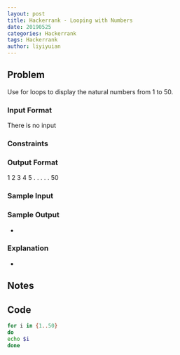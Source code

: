 ```yaml
---
layout: post
title: Hackerrank - Looping with Numbers 
date: 20190525
categories: Hackerrank
tags: Hackerrank
author: liyiyuian
---
```



<!--more-->

## Problem
Use for loops to display the natural numbers from 1 to 50.
### Input Format
There is no input
### Constraints
### Output Format
1
2
3
4
5
.
.
.
.
.
50
### Sample Input
### Sample Output
-
### Explanation
-


## Notes



## Code

```BASH
for i in {1..50}
do
echo $i
done

```



